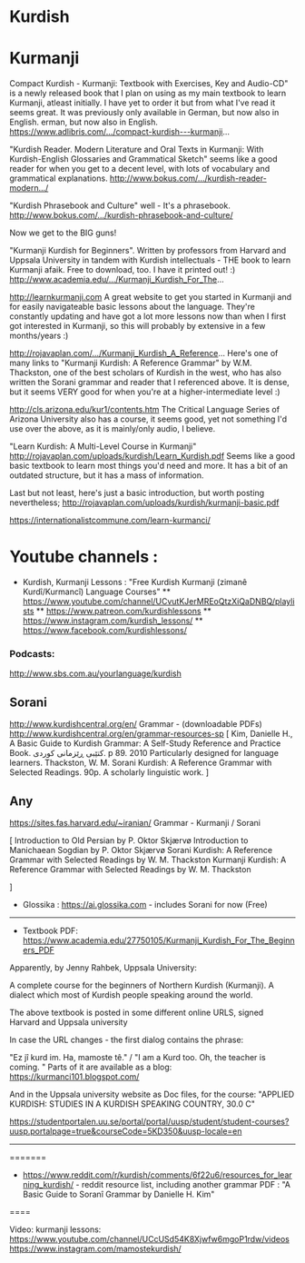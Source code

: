 # Kurdish



# Kurmanji
Compact Kurdish - Kurmanji: Textbook with Exercises, Key and Audio-CD" is a newly released book that I plan on using as my main textbook to learn Kurmanji, atleast initially. I have yet to order it but from what I've read it seems great. It was previously only available in German, but now also in English.
erman, but now also in English.
https://www.adlibris.com/.../compact-kurdish---kurmanji...

"Kurdish Reader. Modern Literature and Oral Texts in Kurmanji: With Kurdish-English Glossaries and Grammatical Sketch" seems like a good reader for when you get to a decent level, with lots of vocabulary and grammatical explanations.
http://www.bokus.com/.../kurdish-reader-modern.../

"Kurdish Phrasebook and Culture" well - It's a phrasebook.
http://www.bokus.com/.../kurdish-phrasebook-and-culture/

Now we get to the BIG guns!

"Kurmanji Kurdish for Beginners". Written by professors from Harvard and Uppsala University in tandem with Kurdish intellectuals - THE book to learn Kurmanji afaik. Free to download, too. I have it printed out! :)
http://www.academia.edu/.../Kurmanji_Kurdish_For_The...

http://learnkurmanji.com
A great website to get you started in Kurmanji and for easily navigateable basic lessons about the language. They're constantly updating and have got a lot more lessons now than when I first got interested in Kurmanji, so this will probably by extensive in a few months/years :)

http://rojavaplan.com/.../Kurmanji_Kurdish_A_Reference...
Here's one of many links to "Kurmanji Kurdish: A Reference Grammar" by W.M. Thackston, one of the best scholars of Kurdish in the west, who has also written the Sorani grammar and reader that I referenced above. It is dense, but it seems VERY good for when you're at a higher-intermediate level :)

http://cls.arizona.edu/kur1/contents.htm
The Critical Language Series of Arizona University also has a course, it seems good, yet not something I'd use over the above, as it is mainly/only audio, I believe.

"Learn Kurdish: A Multi-Level Course in Kurmanji"
http://rojavaplan.com/uploads/kurdish/Learn_Kurdish.pdf
Seems like a good basic textbook to learn most things you'd need and more. It has a bit of an outdated structure, but it has a mass of information.

Last but not least, here's just a basic introduction, but worth posting nevertheless;
http://rojavaplan.com/uploads/kurdish/kurmanji-basic.pdf

https://internationalistcommune.com/learn-kurmanci/

# Youtube channels :

 * Kurdish, Kurmanji Lessons : "Free Kurdish Kurmanji (zimanê Kurdî/Kurmancî) Language Courses"
  ** https://www.youtube.com/channel/UCvutKJerMREoQtzXiQaDNBQ/playlists
  ** https://www.patreon.com/kurdishlessons
  ** https://www.instagram.com/kurdish_lessons/
  ** https://www.facebook.com/kurdishlessons/




### Podcasts:

http://www.sbs.com.au/yourlanguage/kurdish

## Sorani

http://www.kurdishcentral.org/en/
 Grammar - (downloadable PDFs)  http://www.kurdishcentral.org/en/grammar-resources-sp [ Kim, Danielle H., A Basic Guide to Kurdish Grammar: A Self-Study Reference and Practice Book. كتێبی ڕێزمانی كوردی. p 89. 2010 Particularly designed for language learners.
Thackston, W. M. Sorani Kurdishː A Reference Grammar with Selected Readings. 90p. A scholarly linguistic work. ] 

## Any

https://sites.fas.harvard.edu/~iranian/
Grammar - Kurmanji / Sorani 

[
Introduction to Old Persian by P. Oktor Skjærvø
Introduction to Manichaean Sogdian by P. Oktor Skjærvø
Sorani Kurdish: A Reference Grammar with Selected Readings by W. M. Thackston
Kurmanji Kurdish: A Reference Grammar with Selected Readings by W. M. Thackston

]



 * Glossika : https://ai.glossika.com - includes Sorani for now (Free)


---
 * Textbook PDF:
https://www.academia.edu/27750105/Kurmanji_Kurdish_For_The_Beginners_PDF

Apparently, by  Jenny Rahbek, Uppsala University:

A complete course for the beginners of Northern Kurdish (Kurmanji). A dialect which most of Kurdish people speaking around the world.



The above textbook is posted in some different online URLS, signed Harvard and Uppsala university 

In case the URL changes - the first dialog contains the phrase:

"Ez jî kurd im. Ha, mamoste tê." / "I am a Kurd too. Oh, the teacher is coming. "
Parts of it are available as a blog: https://kurmanci101.blogspot.com/

And in the Uppsala university website as Doc files, for the course:
"APPLIED KURDISH: STUDIES IN A KURDISH SPEAKING COUNTRY, 30.0 C"

https://studentportalen.uu.se/portal/portal/uusp/student/student-courses?uusp.portalpage=true&courseCode=5KD350&uusp-locale=en

---
=======
 * https://www.reddit.com/r/kurdish/comments/6f22u6/resources_for_learning_kurdish/ - reddit resource list, including another grammar PDF : "A Basic Guide to Soranî Grammar by Danielle H. Kim"

====

Video: kurmanji lessons:
https://www.youtube.com/channel/UCcUSd54K8Xjwfw6mgoP1rdw/videos
https://www.instagram.com/mamostekurdish/


